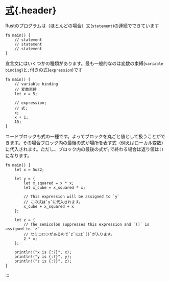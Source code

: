 # [式](#式){.header}

Rustのプログラムは（ほとんどの場合）文(`statement`)の連続でできています

    fn main() {
        // statement
        // statement
        // statement
    }

宣言文にはいくつかの種類があります。最も一般的なのは変数の束縛(`variable binding`)と`;`付きの式(`expression`)です

    fn main() {
        // variable binding
        // 変数束縛
        let x = 5;

        // expression;
        // 式;
        x;
        x + 1;
        15;
    }

コードブロックも式の一種です。よってブロックを丸ごと値として扱うことができます。その場合ブロック内の最後の式が場所を表す式（例えばローカル変数）に代入されます。ただし、ブロック内の最後の式が`;`で終わる場合は返り値は`()`になります。

    fn main() {
        let x = 5u32;

        let y = {
            let x_squared = x * x;
            let x_cube = x_squared * x;

            // This expression will be assigned to `y`
            // この式は`y`に代入されます。
            x_cube + x_squared + x
        };

        let z = {
            // The semicolon suppresses this expression and `()` is assigned to `z`
            // セミコロンがあるので`z`には`()`が入ります。
            2 * x;
        };

        println!("x is {:?}", x);
        println!("y is {:?}", y);
        println!("z is {:?}", z);
    }
:::

